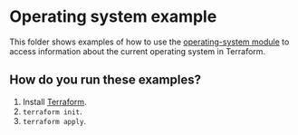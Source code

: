 # Operating system example

This folder shows examples of how to use the [operating-system module](https://github.com/terraform-modules-krish/terraform-aws-utilities/blob/v0.1.2/modules/operating-system) to access information
about the current operating system in Terraform.




## How do you run these examples?

1. Install [Terraform](https://www.terraform.io/).
1. `terraform init`.
1. `terraform apply`.



